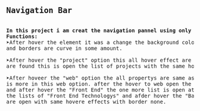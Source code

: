 <pre>
<h2>Navigation Bar</h2>
<b>In this project i am creat the navigation pannel using only html and css.</b>
<b>Functions:</b>
&#10148;After hover the element it was a change the background color skew 20 degree in Y axis
and borders are curve in some amount.

&#10148;After hover the "project" option this all hover effect are work but one more property
are found this is open the list of projects with the same hover effects and border none. 

&#10148;After hoveer the "web" option the all propertys are same as "project" option bou someting
is more in this web option. after the hover to web open the list contain "Front End" and "Back End".
and after hover the "Front End" the one more list is open at the side of "Front End" option this is
the lists of "Front End Technologys" and afder hover the "Back End" the list of "Back End Technologys"
are open with same hovere effects with border none.
</pre>

